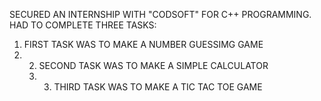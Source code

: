 SECURED AN INTERNSHIP WITH "CODSOFT" FOR C++ PROGRAMMING. HAD TO COMPLETE THREE TASKS:
1) FIRST TASK WAS TO MAKE A NUMBER GUESSIMG GAME
2)  2) SECOND TASK WAS TO MAKE A SIMPLE CALCULATOR
    3)  3) THIRD TASK WAS TO MAKE A TIC TAC TOE GAME
